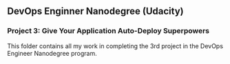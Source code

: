 ## DevOps Enginner Nanodegree (Udacity)
### Project 3: Give Your Application Auto-Deploy Superpowers
This folder contains all my work in completing the 3rd project in the DevOps Engineer Nanodegree program.